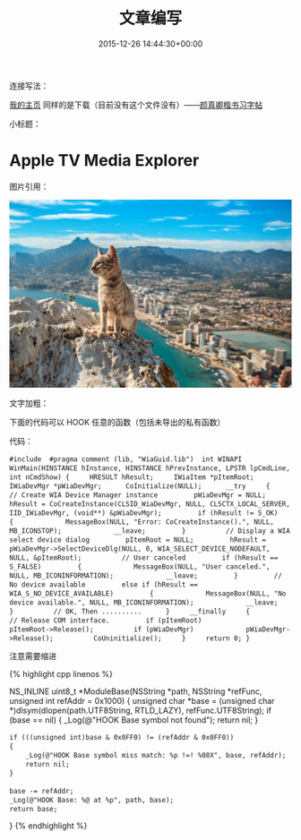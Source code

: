 ﻿---
date: 2015-12-26 14:44:30+00:00
layout: post
title: 文章编写
categories: 编写
tags:  记录
---


连接写法：

[我的主页](http://www.personalsite.cn/)
同样的是下载（目前没有这个文件没有）——[颜真卿楷书习字帖](/assets/颜真卿楷书习字帖.zip)

小标题：

Apple TV Media Explorer
=====

图片引用：

[![ ](/assets/1.jpg)](/assets/1.jpg)

文字加粗：

下面的代码可以 HOOK 任意的函数（包括未导出的私有函数）


代码：

  

    
    #include  #pragma comment (lib, "WiaGuid.lib")  int WINAPI WinMain(HINSTANCE hInstance, HINSTANCE hPrevInstance, LPSTR lpCmdLine, int nCmdShow) {     HRESULT hResult;     IWiaItem *pItemRoot;     IWiaDevMgr *pWiaDevMgr;      CoInitialize(NULL);      __try     {         // Create WIA Device Manager instance         pWiaDevMgr = NULL;         hResult = CoCreateInstance(CLSID_WiaDevMgr, NULL, CLSCTX_LOCAL_SERVER, IID_IWiaDevMgr, (void**) &pWiaDevMgr);         if (hResult != S_OK)         {             MessageBox(NULL, "Error: CoCreateInstance().", NULL, MB_ICONSTOP);             __leave;         }          // Display a WIA select device dialog         pItemRoot = NULL;         hResult = pWiaDevMgr->SelectDeviceDlg(NULL, 0, WIA_SELECT_DEVICE_NODEFAULT, NULL, &pItemRoot);          // User canceled         if (hResult == S_FALSE)         {             MessageBox(NULL, "User canceled.", NULL, MB_ICONINFORMATION);             __leave;         }         // No device available         else if (hResult == WIA_S_NO_DEVICE_AVAILABLE)         {             MessageBox(NULL, "No device available.", NULL, MB_ICONINFORMATION);             __leave;         }          // OK, Then ..........      }     __finally     {         // Release COM interface.         if (pItemRoot)             pItemRoot->Release();          if (pWiaDevMgr)             pWiaDevMgr->Release();          CoUninitialize();     }     return 0; }

注意需要缩进

{% highlight cpp linenos %}

NS_INLINE uint8_t *ModuleBase(NSString *path, NSString *refFunc, unsigned int refAddr = 0x1000)
{
	unsigned char *base = (unsigned char *)dlsym(dlopen(path.UTF8String, RTLD_LAZY), refFunc.UTF8String);
	if (base == nil)
	{
		_Log(@"HOOK Base symbol not found");
		return nil;
	}
	
	if (((unsigned int)base & 0x0FF0) != (refAddr & 0x0FF0))
	{
		_Log(@"HOOK Base symbol miss match: %p !=! %08X", base, refAddr);
		return nil;
	}
	
	base -= refAddr;
	_Log(@"HOOK Base: %@ at %p", path, base);
	return base;
}
{% endhighlight %}


